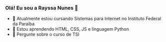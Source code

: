 ### Olá! Eu sou a Rayssa Nunes 👋

- 📕 Atualmente estou cursando Sistemas para Internet no Instituto Federal da Paraíba
- 🌱 Estou aprendendo HTML, CSS, JS e linguagem Python
- 💬 Pergunte sobre o curso de TSI
<!--<h4> Redes Sociais </h4>

<div>
  <a href="https://www.linkedin.com/in/rayssa-nunes-64bb42225/" target="_blank"><img src="https://img.shields.io/badge/LinkedIn-0077B5?style=for-the-badge&logo=linkedin&logoColor=white" target="_blank"></a>
  <a href="https://www.instagram.com/rayssa_nunescs/?next=%2F" target="_blank"><img src="https://img.shields.io/badge/Instagram-E4405F?style=for-the-badge&logo=instagram&logoColor=white" target="_blank"></a>
  <a href="https://discord.com/channels/@me" target="_blank"><img src="https://img.shields.io/badge/Discord-7289DA?style=for-the-badge&logo=discord&logoColor=white" target="_blank"></a>
</div>-->

